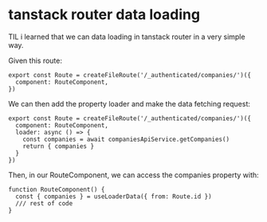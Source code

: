 # tanstack router data loading

TIL i learned that we can data loading in tanstack router in a very simple way.

Given this route:

```
export const Route = createFileRoute('/_authenticated/companies/')({
  component: RouteComponent,
})

```

We can then add the property loader and make the data fetching request:

```
export const Route = createFileRoute('/_authenticated/companies/')({
  component: RouteComponent,
  loader: async () => {
    const companies = await companiesApiService.getCompanies()
    return { companies }
  }
})

```

Then, in our RouteComponent, we can access the companies property with:

```
function RouteComponent() {
  const { companies } = useLoaderData({ from: Route.id })
  /// rest of code
}
```
